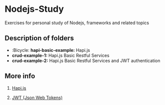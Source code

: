 # Nodejs-Study

Exercises for personal study of Nodejs, frameworks and related topics

## Description of folders
- :Bicycle: __hapi-basic-example:__ Hapi.js
- __crud-example-1:__ Hapi.js Basic Restful Services
- __crud-example-2:__ Hapi.js Basic Restful Services and JWT authentication
 
## More info
 1. [Hapi.js](https://hapijs.com/)
 
 2. [JWT (Json Web Tokens)](https://jwt.io/)
 
